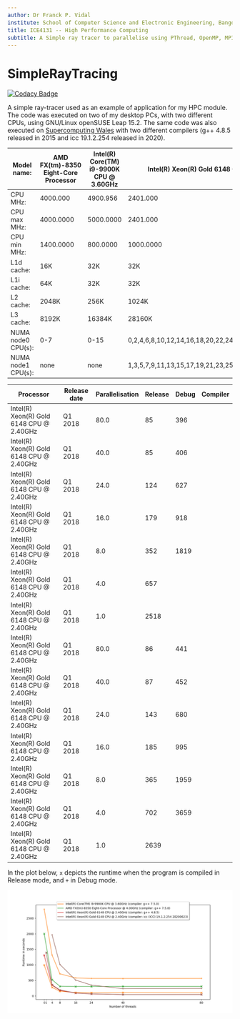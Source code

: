 ```yaml
---
author: Dr Franck P. Vidal
institute: School of Computer Science and Electronic Engineering, Bangor University, UK
title: ICE4131 -- High Performance Computing
subtitle: A Simple ray tracer to parallelise using PThread, OpenMP, MPI and CUDA.
---
```


# SimpleRayTracing

[![Codacy Badge](https://api.codacy.com/project/badge/Grade/2e8c4fd913234f2d880c43716c17cea9)](https://app.codacy.com/manual/effepivi/SimpleRayTracing?utm_source=github.com&utm_medium=referral&utm_content=effepivi/SimpleRayTracing&utm_campaign=Badge_Grade_Dashboard)

A simple ray-tracer used as an example of application for my HPC module. The code was executed on two of my desktop PCs, with two different CPUs, using GNU/Linux openSUSE Leap 15.2.
The same code was also executed on [Supercomputing Wales](https://www.supercomputing.wales/) with two different compilers (g++ 4.8.5 released in 2015 and icc 19.1.2.254 released in 2020).

| Model name:        | AMD FX(tm)-8350 Eight-Core Processor | Intel(R) Core(TM) i9-9900K CPU @ 3.60GHz | Intel(R) Xeon(R) Gold 6148 CPU @ 2.40GHz               |
|--------------------|--------------------------------------|------------------------------------------|--------------------------------------------------------|
| CPU MHz:           | 4000.000                             | 4900.956                                 | 2401.000                                               |
| CPU max MHz:       | 4000.0000                            | 5000.0000                                | 2401.000                                               |
| CPU min MHz:       | 1400.0000                            | 800.0000                                 | 1000.0000                                              |
| L1d cache:         | 16K                                  | 32K                                      | 32K                                                    |
| L1i cache:         | 64K                                  | 32K                                      | 32K                                                    |
| L2 cache:          | 2048K                                | 256K                                     | 1024K                                                  |
| L3 cache:          | 8192K                                | 16384K                                   | 28160K                                                 |
| NUMA node0 CPU(s): | 0-7                                  | 0-15                                     | 0,2,4,6,8,10,12,14,16,18,20,22,24,26,28,30,32,34,36,38 |
| NUMA node1 CPU(s): | none                                 | none                                     | 1,3,5,7,9,11,13,15,17,19,21,23,25,27,29,31,33,35,37,39 |

| Processor                                      | Release date | Parallelisation     | Release | Debug | Compiler       |
|------------------------------------------------|--------------|---------------------|---------|-------|----------------|
| Intel(R) Xeon(R) Gold 6148 CPU @ 2.40GHz | Q1 2018 | 80.0 | 85 | 396  |
| Intel(R) Xeon(R) Gold 6148 CPU @ 2.40GHz | Q1 2018 | 40.0 | 85 | 406  |
| Intel(R) Xeon(R) Gold 6148 CPU @ 2.40GHz | Q1 2018 | 24.0 | 124 | 627  |
| Intel(R) Xeon(R) Gold 6148 CPU @ 2.40GHz | Q1 2018 | 16.0 | 179 | 918  |
| Intel(R) Xeon(R) Gold 6148 CPU @ 2.40GHz | Q1 2018 | 8.0 | 352 | 1819  |
| Intel(R) Xeon(R) Gold 6148 CPU @ 2.40GHz | Q1 2018 | 4.0 | 657 |  |
| Intel(R) Xeon(R) Gold 6148 CPU @ 2.40GHz | Q1 2018 | 1.0 | 2518 |  |
| Intel(R) Xeon(R) Gold 6148 CPU @ 2.40GHz | Q1 2018 | 80.0 | 86 | 441  |
| Intel(R) Xeon(R) Gold 6148 CPU @ 2.40GHz | Q1 2018 | 40.0 | 87 | 452  |
| Intel(R) Xeon(R) Gold 6148 CPU @ 2.40GHz | Q1 2018 | 24.0 | 143 | 680  |
| Intel(R) Xeon(R) Gold 6148 CPU @ 2.40GHz | Q1 2018 | 16.0 | 185 | 995  |
| Intel(R) Xeon(R) Gold 6148 CPU @ 2.40GHz | Q1 2018 | 8.0 | 365 | 1959  |
| Intel(R) Xeon(R) Gold 6148 CPU @ 2.40GHz | Q1 2018 | 4.0 | 702 | 3659  |
| Intel(R) Xeon(R) Gold 6148 CPU @ 2.40GHz | Q1 2018 | 1.0 | 2639 |  |

In the plot below, `x` depicts the runtime when the program is compiled in Release mode, and `+` in Debug mode.

![Plot of the runtimes](runtimes.png)
